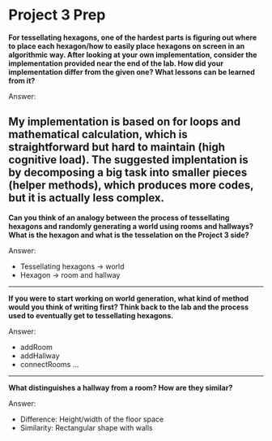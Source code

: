 # Project 3 Prep

**For tessellating hexagons, one of the hardest parts is figuring out where to place each hexagon/how to easily place hexagons on screen in an algorithmic way.
After looking at your own implementation, consider the implementation provided near the end of the lab.
How did your implementation differ from the given one? What lessons can be learned from it?**

Answer:

My implementation is based on for loops and mathematical calculation, which is straightforward but hard to maintain (high cognitive load).
The suggested implentation is by decomposing a big task into smaller pieces (helper methods), which produces more codes, but it is actually less complex.
-----

**Can you think of an analogy between the process of tessellating hexagons and randomly generating a world using rooms and hallways?
What is the hexagon and what is the tesselation on the Project 3 side?**

Answer:

- Tessellating hexagons -> world 
- Hexagon -> room and hallway 

-----
**If you were to start working on world generation, what kind of method would you think of writing first? 
Think back to the lab and the process used to eventually get to tessellating hexagons.**

Answer:

- addRoom 
- addHallway 
- connectRooms
...

-----
**What distinguishes a hallway from a room? How are they similar?**

Answer:

- Difference: Height/width of the floor space 
- Similarity: Rectangular shape with walls